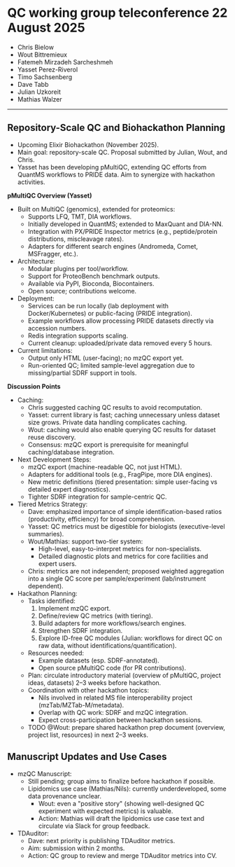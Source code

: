 # QC working group teleconference 22 August 2025

- Chris Bielow
- Wout Bittremieux
- Fatemeh Mirzadeh Sarcheshmeh
- Yasset Perez-Riverol
- Timo Sachsenberg
- Dave Tabb
- Julian Uzkoreit
- Mathias Walzer

---

## Repository-Scale QC and Biohackathon Planning

- Upcoming Elixir Biohackathon (November 2025).
- Main goal: repository-scale QC. Proposal submitted by Julian, Wout, and Chris.
- Yasset has been developing pMultiQC, extending QC efforts from QuantMS workflows to PRIDE data. Aim to synergize with hackathon activities.

**pMultiQC Overview (Yasset)**

- Built on MultiQC (genomics), extended for proteomics:
    - Supports LFQ, TMT, DIA workflows.
    - Initially developed in QuantMS; extended to MaxQuant and DIA-NN.
    - Integration with PX/PRIDE Inspector metrics (e.g., peptide/protein distributions, miscleavage rates).
    - Adapters for different search engines (Andromeda, Comet, MSFragger, etc.).
- Architecture:
    - Modular plugins per tool/workflow.
    - Support for ProteoBench benchmark outputs.
    - Available via PyPI, Bioconda, Biocontainers.
    - Open source; contributions welcome.
- Deployment:
    - Services can be run locally (lab deployment with Docker/Kubernetes) or public-facing (PRIDE integration).
    - Example workflows allow processing PRIDE datasets directly via accession numbers.
    - Redis integration supports scaling.
    - Current cleanup: uploaded/private data removed every 5 hours.
- Current limitations:
    - Output only HTML (user-facing); no mzQC export yet.
    - Run-oriented QC; limited sample-level aggregation due to missing/partial SDRF support in tools.

**Discussion Points**

- Caching:
    - Chris suggested caching QC results to avoid recomputation.
    - Yasset: current library is fast; caching unnecessary unless dataset size grows. Private data handling complicates caching.
    - Wout: caching would also enable querying QC results for dataset reuse discovery.
    - Consensus: mzQC export is prerequisite for meaningful caching/database integration.
- Next Development Steps:
    - mzQC export (machine-readable QC, not just HTML).
    - Adapters for additional tools (e.g., FragPipe, more DIA engines).
    - New metric definitions (tiered presentation: simple user-facing vs detailed expert diagnostics).
    - Tighter SDRF integration for sample-centric QC.
- Tiered Metrics Strategy:
    - Dave: emphasized importance of simple identification-based ratios (productivity, efficiency) for broad comprehension.
    - Yasset: QC metrics must be digestible for biologists (executive-level summaries).
    - Wout/Mathias: support two-tier system:
        - High-level, easy-to-interpret metrics for non-specialists.
        - Detailed diagnostic plots and metrics for core facilities and expert users.
    - Chris: metrics are not independent; proposed weighted aggregation into a single QC score per sample/experiment (lab/instrument dependent).
- Hackathon Planning:
    - Tasks identified:
        1. Implement mzQC export.
        2. Define/review QC metrics (with tiering).
        3. Build adapters for more workflows/search engines.
        4. Strengthen SDRF integration.
        5. Explore ID-free QC modules (Julian: workflows for direct QC on raw data, without identifications/quantification).
    - Resources needed:
        - Example datasets (esp. SDRF-annotated).
        - Open source pMultiQC code (for PR contributions).
    - Plan: circulate introductory material (overview of pMultiQC, project ideas, datasets) 2–3 weeks before hackathon.
    - Coordination with other hackathon topics:
        - Nils involved in related MS file interoperability project (mzTab/MZTab-M/metadata).
        - Overlap with QC work: SDRF and mzQC integration.
        - Expect cross-participation between hackathon sessions.
    - TODO @Wout: prepare shared hackathon prep document (overview, project list, resources) in next 2–3 weeks.

## Manuscript Updates and Use Cases

- mzQC Manuscript:
    - Still pending; group aims to finalize before hackathon if possible.
    - Lipidomics use case (Mathias/Nils): currently underdeveloped, some data provenance unclear.
        - Wout: even a "positive story" (showing well-designed QC experiment with expected metrics) is valuable.
        - Action: Mathias will draft the lipidomics use case text and circulate via Slack for group feedback.
- TDAuditor:
    - Dave: next priority is publishing TDAuditor metrics.
    - Aim: submission within 2 months.
    - Action: QC group to review and merge TDAuditor metrics into CV.
